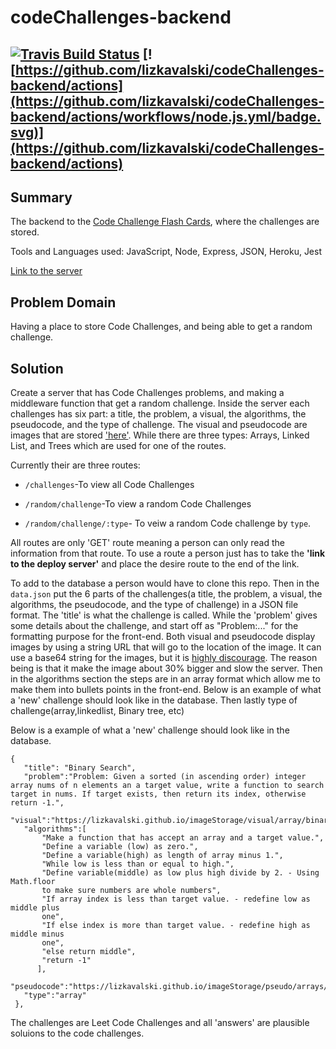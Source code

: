 # codeChallenges-backend 
## [![Travis Build Status](https://travis-ci.org/lizkavalski/codeChallenges-backend.svg?branch=main)](https://travis-ci.org/lizkavalski/codeChallenges-backend) [![https://github.com/lizkavalski/codeChallenges-backend/actions](https://github.com/lizkavalski/codeChallenges-backend/actions/workflows/node.js.yml/badge.svg)](https://github.com/lizkavalski/codeChallenges-backend/actions)

## Summary
The backend to the [Code Challenge Flash Cards](https://github.com/lizkavalski/codeChallenge-frontEnd), where the challenges are stored.

Tools and Languages used: JavaScript, Node, Express, JSON, Heroku, Jest

[Link to the server](https://code-challenges-backend.herokuapp.com/)

## Problem Domain  

Having a place to store Code Challenges, and being able to get a random challenge.

## Solution

Create a server that has Code Challenges problems, and making a middleware function that get a random challenge. Inside the server each challenges has six part: a title, the problem, a visual, the algorithms, the pseudocode, and the type of challenge. The visual and pseudocode are images that are stored ['here'](https://github.com/lizkavalski/imageStorage). While there are three types: Arrays, Linked List, and Trees which are used for one of the routes.


Currently their are three routes:
 * `/challenges`-To view all Code Challenges

 * `/random/challenge`-To view a random Code Challenges
 
 * `/random/challenge/:type`- To veiw a random Code challenge by `type`. 

 All routes are only 'GET' route meaning a person can only read the information from that route. To use a route a person just has to take the __'link to the deploy server'__ and place the desire route to the end of the link.

 To add to the database a person would have to clone this repo. Then in the `data.json` put the 6 parts of the challenges(a title, the problem, a visual, the algorithms, the pseudocode, and the type of challenge) in a JSON file format. The 'title' is what the challenge is called. While the 'problem' gives some details about the challenge, and start off as "Problem:..." for the formatting purpose for  the front-end. Both visual and pseudocode display images by using a string URL that will go to the location of the image. It can use a base64 string for the images, but it is [highly discourage](https://medium.com/snapp-mobile/dont-use-base64-encoded-images-on-mobile-13ddeac89d7c). The reason being is that it make the image about 30% bigger and slow the server. Then in the algorithms section the steps are in an array format which allow me to make them into bullets points in the front-end. Below is an example of what a 'new' challenge should look like in the database. Then lastly type of challenge(array,linkedlist, Binary tree, etc)
 
 Below is a example of what a 'new' challenge should look like in the database.

 ```
{
    "title": "Binary Search", 
    "problem":"Problem: Given a sorted (in ascending order) integer array nums of n elements an a target value, write a function to search target in nums. If target exists, then return its index, otherwise return -1.",
    "visual":"https://lizkavalski.github.io/imageStorage/visual/array/binarySerch.png",
    "algorithms":[ 
        "Make a function that has accept an array and a target value.", 
        "Define a variable (low) as zero.", 
        "Define a variable(high) as length of array minus 1.",
        "While low is less than or equal to high.",
        "Define variable(middle) as low plus high divide by 2. - Using Math.floor 
        to make sure numbers are whole numbers",
        "If array index is less than target value. - redefine low as middle plus 
        one",
        "If else index is more than target value. - redefine high as middle minus 
        one", 
        "else return middle", 
        "return -1" 
       ], 
    "pseudocode":"https://lizkavalski.github.io/imageStorage/pseudo/arrays/psBinarySearch.png",
    "type":"array"
  }, 
 ```    
The challenges are Leet Code Challenges and  all 'answers' are plausible soluions to the code challenges.

